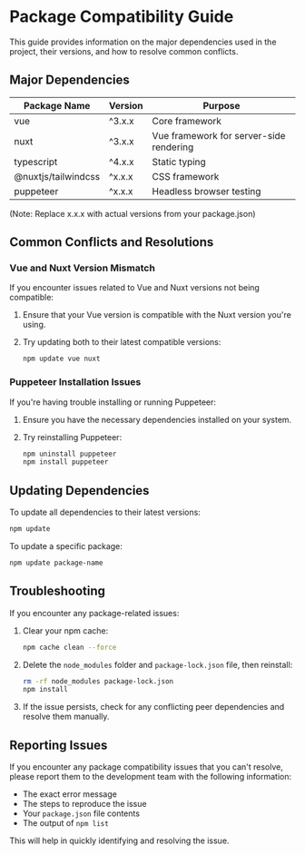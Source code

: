 # Package Compatibility Guide

This guide provides information on the major dependencies used in the project, their versions, and how to resolve common conflicts.

## Major Dependencies

| Package Name | Version | Purpose |
|--------------|---------|---------|
| vue | ^3.x.x | Core framework |
| nuxt | ^3.x.x | Vue framework for server-side rendering |
| typescript | ^4.x.x | Static typing |
| @nuxtjs/tailwindcss | ^x.x.x | CSS framework |
| puppeteer | ^x.x.x | Headless browser testing |

(Note: Replace x.x.x with actual versions from your package.json)

## Common Conflicts and Resolutions

### Vue and Nuxt Version Mismatch

If you encounter issues related to Vue and Nuxt versions not being compatible:

1. Ensure that your Vue version is compatible with the Nuxt version you're using.
2. Try updating both to their latest compatible versions:

   ```bash
   npm update vue nuxt
   ```

### Puppeteer Installation Issues

If you're having trouble installing or running Puppeteer:

1. Ensure you have the necessary dependencies installed on your system.
2. Try reinstalling Puppeteer:

   ```bash
   npm uninstall puppeteer
   npm install puppeteer
   ```

## Updating Dependencies

To update all dependencies to their latest versions:

```bash
npm update
```

To update a specific package:

```bash
npm update package-name
```

## Troubleshooting

If you encounter any package-related issues:

1. Clear your npm cache:

   ```bash
   npm cache clean --force
   ```

2. Delete the `node_modules` folder and `package-lock.json` file, then reinstall:

   ```bash
   rm -rf node_modules package-lock.json
   npm install
   ```

3. If the issue persists, check for any conflicting peer dependencies and resolve them manually.

## Reporting Issues

If you encounter any package compatibility issues that you can't resolve, please report them to the development team with the following information:

- The exact error message
- The steps to reproduce the issue
- Your `package.json` file contents
- The output of `npm list`

This will help in quickly identifying and resolving the issue.
